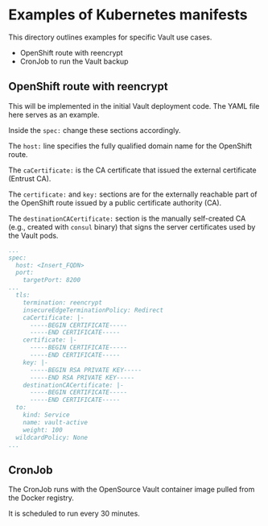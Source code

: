 # Examples of Kubernetes manifests

This directory outlines examples for specific Vault use cases.

- OpenShift route with reencrypt
- CronJob to run the Vault backup

## OpenShift route with reencrypt

This will be implemented in the initial Vault deployment code. The YAML file here serves as an example.

Inside the `spec:` change these sections accordingly.

The `host:` line specifies the fully qualified domain name for the OpenShift route.

The `caCertificate:` is the CA certificate that issued the external certificate (Entrust CA).

The `certificate:` and `key:` sections are for the externally reachable part of the OpenShift route
issued by a public certificate authority (CA).

The `destinationCACertificate:` section is the manually self-created CA (e.g., created with `consul` binary) that signs the server
certificates used by the Vault pods.

```yaml
...
spec:
  host: <Insert_FQDN>
  port:
    targetPort: 8200
...
  tls:
    termination: reencrypt
    insecureEdgeTerminationPolicy: Redirect
    caCertificate: |-
      -----BEGIN CERTIFICATE-----
      -----END CERTIFICATE-----
    certificate: |-
      -----BEGIN CERTIFICATE-----
      -----END CERTIFICATE-----
    key: |-
      -----BEGIN RSA PRIVATE KEY-----
      -----END RSA PRIVATE KEY-----
    destinationCACertificate: |-
      -----BEGIN CERTIFICATE-----
      -----END CERTIFICATE-----
  to:
    kind: Service
    name: vault-active
    weight: 100
  wildcardPolicy: None
...
```

## CronJob

The CronJob runs with the OpenSource Vault container image pulled from the Docker registry.

It is scheduled to run every 30 minutes.
